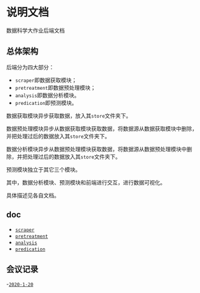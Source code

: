 # 说明文档

数据科学大作业后端文档

## 总体架构

后端分为四大部分：

- `scraper`即数据获取模块；
- `pretreatment`即数据预处理模块；
- `analysis`即数据分析模块。
- `predication`即预测模块。

数据获取模块异步获取数据，放入其`store`文件夹下。

数据预处理模块异步从数据获取模块获取数据，将数据源从数据获取模块中删除，并把处理过后的数据放入其`store`文件夹下。

数据分析模块异步从数据预处理模块获取数据，将数据源从数据预处理模块中删除，并把处理过后的数据放入其`store`文件夹下。

预测模块独立于其它三个模块。

其中，数据分析模块、预测模块和前端进行交互，进行数据可视化。

具体描述见各自文档。

## doc

- [`scraper`](doc/scraper.md)
- [`pretreatment`](doc/pretreatement.md)
- [`analysis`](doc/analysis.md)
- [`predication`](doc/pretreatement.md)

## 会议记录

-[`2020-1-20`](doc/minutes/2020-1-20.md)
